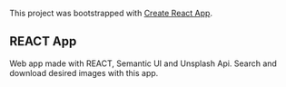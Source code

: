 This project was bootstrapped with [Create React App](https://github.com/facebook/create-react-app).

## REACT App

Web app made with REACT, Semantic UI and Unsplash Api. Search and download desired images with this app.

